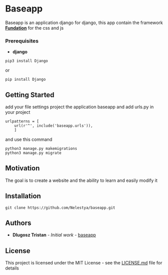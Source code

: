 # Baseapp

Baseapp is an application django for django,
this app contain the framework **[Fundation](https://foundation.zurb.com/)** for the css and js

### Prerequisites

* **django**

```
pip3 install Django
```
or
```
pip install Django
```

## Getting Started
add your file settings project the application baseapp
and add urls.py in your project

```
urlpatterns = [
    url(r'^', include('baseapp.urls')),
    ]
```

and use this command

```
python3 manage.py makemigrations
python3 manage.py migrate
``` 

## Motivation
The goal is to create a website and the ability to learn and easily modify it

## Installation

```
git clone https://github.com/Nelestya/baseapp.git
```

## Authors
* **Dlugosz Tristan** - *Initial work* - [baseapp](https://github.com/Nelestya/baseapp)

## License

This project is licensed under the MIT License - see the [LICENSE.md](https://github.com/Nelestya/baseapp/blob/master/LICENSE) file for details
